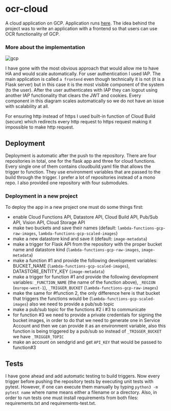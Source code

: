 # ocr-cloud

A cloud application on GCP. Application runs [here](http://lambda-functions-gcp.ew.r.appspot.com/). The idea behind the project was to write an application with a frontend so that users can use OCR functionality of GCP.

### More about the implementation

![gcp](https://drive.google.com/uc?export=view&id=1XZ_GRvyqblzH824AoYvpq_2IvsN27tZM)

I have gone with the most obvious approach that would allow me to have HA and would scale automatically. For user authentication I used IAP. The main application is called `a frontend` even though technically it is not (it is a Flask server) but in this case it is the most visible component of the system (to the user). After the user authenticates with IAP they can logout using another IAP functionality that clears the JWT and cookies. Every component in this diagram scales automatically so we do not have an issue with scalability at all.

For ensuring http instead of https I used built-in function of Cloud Build (secure) which redirects every http request to https request making it impossible to make http request.

## Deployment

Deployment is automatic after the push to the repository. There are four repositories in total, one for the flask app and three for cloud functions. Every single one of them contains cloudbuild.yaml file that allows the trigger to function. They use environment variables that are passed to the build through the trigger. I prefer a lot of repositories instead of a mono repo. I also provided one repository with four submodules.

### Deployment in a new project

To deploy the app in a new project one must do some things first:
* enable Cloud Functions API, Datastore API, Cloud Build API,  Pub/Sub API, Vision API, Cloud Storage API
* make two buckets and save their names (default: `lambda-functions-gcp-raw-images`, `lambda-functions-gcp-scaled-images`)
* make a new datastore kind and save it (default: `image-metadata`)
* make a trigger for Flask API from the repository with the proper bucket name and datastore kind (`lambda-functions-gcp-raw-images`, `image-metadata`)
* make a function #1 and provide the following development variables: BUCKET_NAME (`lambda-functions-gcp-scaled-images`), DATASTORE_ENTITY_KEY (`image-metadata`)
* make a trigger for function #1 and provide the following development variables: `_FUNCTION_NAME` (the name of the function above), `_REGION` (`europe-west-1`), `_TRIGGER_BUCKET` (`lambda-functions-gcp-raw-images`)
* make the same for #function 2, the only difference here is that bucket that triggers the functions would be (`lambda-functions-gcp-scaled-images`) also we need to provide a pub/sub topic
* make a pub/sub topic for the functions #2 i #3 to communicate
* for function #3 we need to provide a private credentials for signing the bucket images, in order to do that we need to generate one in Service Account and then we can provide it as an environment variable, also this function is being triggered by a pub/sub so instead of `_TRIGGER_BUCKET` we have `_TRIGGER_TOPIC`
* make an account on sendgrid and get `API_KEY` that would be passed to function#3



## Tests

I have gone ahead and add automatic testing to build triggers. Now every trigger before pushing the repository tests by executing unit tests with pytest. However, if one can execute them manually by typing `python3 -m pytest name`  where name means either a filename or a directory. Also, in order to run tests one must install requirements from both files: requirements.txt and requirements-test.txt.
